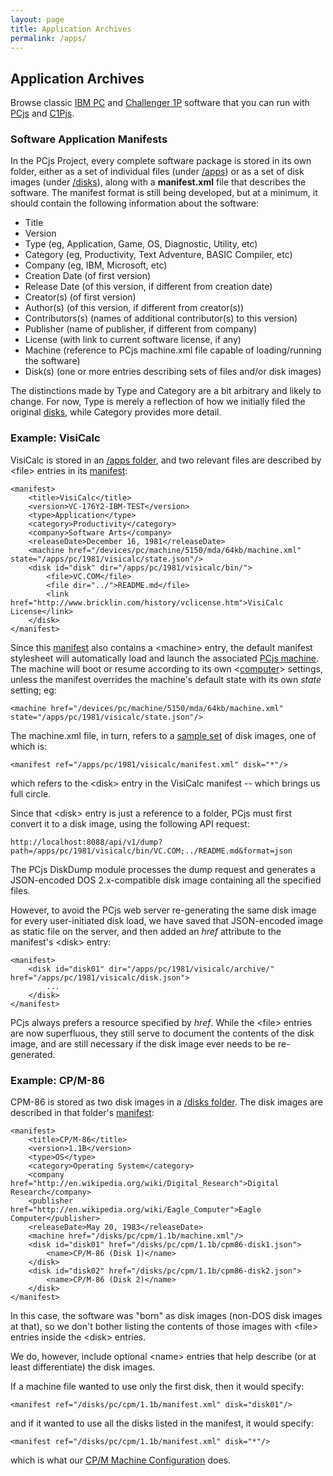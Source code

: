 ```yaml
---
layout: page
title: Application Archives
permalink: /apps/
---
```


Application Archives
---
Browse classic [IBM PC](pc/) and [Challenger 1P](c1p/) software that you can run with [PCjs](/docs/about/pcjs/)
and [C1Pjs](/docs/c1pjs/).

### Software Application Manifests

In the PCjs Project, every complete software package is stored in its own folder, either as a set of individual
files (under [/apps](/apps/)) or as a set of disk images (under [/disks](/disks/)), along with a **manifest.xml**
file that describes the software.  The manifest format is still being developed, but at a minimum, it should contain
the following information about the software:

- Title
- Version
- Type (eg, Application, Game, OS, Diagnostic, Utility, etc)
- Category (eg, Productivity, Text Adventure, BASIC Compiler, etc)
- Company (eg, IBM, Microsoft, etc)
- Creation Date (of first version)
- Release Date (of this version, if different from creation date)
- Creator(s) (of first version)
- Author(s) (of this version, if different from creator(s))
- Contributors(s) (names of additional contributor(s) to this version)
- Publisher (name of publisher, if different from company)
- License (with link to current software license, if any)
- Machine (reference to PCjs machine.xml file capable of loading/running the software)
- Disk(s) (one or more entries describing sets of files and/or disk images)

The distinctions made by Type and Category are a bit arbitrary and likely to change.  For now,
Type is merely a reflection of how we initially filed the original [disks](/disks/pc/), while Category
provides more detail.

### Example: VisiCalc

VisiCalc is stored in an [/apps folder](/apps/pc/1981/visicalc/), and two relevant files are
described by &lt;file&gt; entries in its [manifest](/apps/pc/1981/visicalc/manifest.xml):

	<manifest>
		<title>VisiCalc</title>
		<version>VC-176Y2-IBM-TEST</version>
		<type>Application</type>
		<category>Productivity</category>
		<company>Software Arts</company>
    	<releaseDate>December 16, 1981</releaseDate>
		<machine href="/devices/pc/machine/5150/mda/64kb/machine.xml" state="/apps/pc/1981/visicalc/state.json"/>
		<disk id="disk" dir="/apps/pc/1981/visicalc/bin/">
			<file>VC.COM</file>
			<file dir="../">README.md</file>
			<link href="http://www.bricklin.com/history/vclicense.htm">VisiCalc License</link>
		</disk>
	</manifest>

Since this [manifest](/apps/pc/1981/visicalc/manifest.xml) also contains a &lt;machine&gt; entry,
the default manifest stylesheet will automatically load and launch the associated
[PCjs machine](/devices/pc/machine/5150/mda/64kb/machine.xml).  The machine will boot or resume according
to its own &lt;[computer](/docs/pcjs/computer/)&gt; settings, unless the manifest overrides the machine's
default state with its own *state* setting; eg:

	<machine href="/devices/pc/machine/5150/mda/64kb/machine.xml" state="/apps/pc/1981/visicalc/state.json"/>

The machine.xml file, in turn, refers to a [sample set](/disks/pc/samples.xml) of disk images, one of which is:
 
	<manifest ref="/apps/pc/1981/visicalc/manifest.xml" disk="*"/>
 	
which refers to the &lt;disk&gt; entry in the VisiCalc manifest -- which brings us full circle.

Since that &lt;disk&gt; entry is just a reference to a folder, PCjs must first convert it to a disk image,
using the following API request:

	http://localhost:8088/api/v1/dump?path=/apps/pc/1981/visicalc/bin/VC.COM;../README.md&format=json

The PCjs DiskDump module processes the dump request and generates a JSON-encoded DOS 2.x-compatible disk image
containing all the specified files.

However, to avoid the PCjs web server re-generating the same disk image for every user-initiated disk load, we
have saved that JSON-encoded image as static file on the server, and then added an *href* attribute to the manifest's
&lt;disk&gt; entry:

	<manifest>
		<disk id="disk01" dir="/apps/pc/1981/visicalc/archive/" href="/apps/pc/1981/visicalc/disk.json">
			...
		</disk>
	</manifest>

PCjs always prefers a resource specified by *href*.  While the &lt;file&gt; entries are now superfluous, they
still serve to document the contents of the disk image, and are still necessary if the disk image ever needs to
be re-generated.

### Example: CP/M-86

CPM-86 is stored as two disk images in a [/disks folder](/disks/pc/cpm/1.1b/). The disk images are described in that
folder's [manifest](/disks/pc/cpm/1.1b/manifest.xml):

	<manifest>
		<title>CP/M-86</title>
		<version>1.1B</version>
		<type>OS</type>
		<category>Operating System</category>
		<company href="http://en.wikipedia.org/wiki/Digital_Research">Digital Research</company>
		<publisher href="http://en.wikipedia.org/wiki/Eagle_Computer">Eagle Computer</publisher>
		<releaseDate>May 20, 1983</releaseDate>
		<machine href="/disks/pc/cpm/1.1b/machine.xml"/>
		<disk id="disk01" href="/disks/pc/cpm/1.1b/cpm86-disk1.json">
			<name>CP/M-86 (Disk 1)</name>
		</disk>
		<disk id="disk02" href="/disks/pc/cpm/1.1b/cpm86-disk2.json">
			<name>CP/M-86 (Disk 2)</name>
		</disk>
	</manifest>
	
In this case, the software was "born" as disk images (non-DOS disk images at that), so we don't
bother listing the contents of those images with &lt;file&gt; entries inside the &lt;disk&gt; entries.

We do, however, include optional &lt;name&gt; entries that help describe (or at least differentiate)
the disk images.

If a machine file wanted to use only the first disk, then it would specify:

	<manifest ref="/disks/pc/cpm/1.1b/manifest.xml" disk="disk01"/>
	
and if it wanted to use all the disks listed in the manifest, it would specify:

	<manifest ref="/disks/pc/cpm/1.1b/manifest.xml" disk="*"/>

which is what our [CP/M Machine Configuration](/disks/pc/cpm/1.1b/machine.xml) does.
